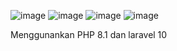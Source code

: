 ![image](https://user-images.githubusercontent.com/127580046/225235131-21c891a1-83e9-4b81-ae02-2cc8789373bd.png)
![image](https://user-images.githubusercontent.com/127580046/225235175-fd9f291f-c742-4afe-ba4b-c4b5c96044dc.png)
![image](https://user-images.githubusercontent.com/127580046/225235212-a6316202-3bbb-477e-8fd4-f3b024764b07.png)
![image](https://user-images.githubusercontent.com/127580046/225235280-1a79cd4b-659e-4afd-80a0-6fe4182acff6.png)


Menggunankan PHP 8.1 dan laravel 10
